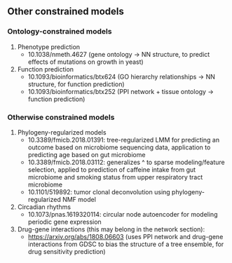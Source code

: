 ## Other constrained models

### Ontology-constrained models

1. Phenotype prediction
    * 10.1038/nmeth.4627 (gene ontology -> NN structure, to predict effects of mutations on growth in yeast)
2. Function prediction
    * 10.1093/bioinformatics/btx624 (GO hierarchy relationships -> NN structure, for function prediction)
    * 10.1093/bioinformatics/btx252 (PPI network + tissue ontology -> function prediction)

### Otherwise constrained models

1. Phylogeny-regularized models
    * 10.3389/fmicb.2018.01391: tree-regularized LMM for predicting an outcome based on microbiome sequencing data, application to predicting age based on gut microbiome
    * 10.3389/fmicb.2018.03112: generalizes ^ to sparse modeling/feature selection, applied to prediction of caffeine intake from gut microbiome and smoking status from upper respiratory tract microbiome
    * 10.1101/519892: tumor clonal deconvolution using phylogeny-regularized NMF model
2. Circadian rhythms
    * 10.1073/pnas.1619320114: circular node autoencoder for modeling periodic gene expression
3. Drug-gene interactions (this may belong in the network section):
    * https://arxiv.org/abs/1808.06603 (uses PPI network and drug-gene interactions from GDSC to bias the structure of a tree ensemble, for drug sensitivity prediction)
